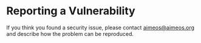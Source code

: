 # Reporting a Vulnerability

If you think you found a security issue, please contact aimeos@aimeos.org and describe how the problem can be reproduced.
